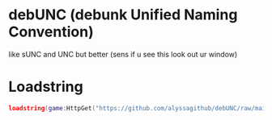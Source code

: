 # debUNC (debunk Unified Naming Convention)
like sUNC and UNC but better (sens if u see this look out ur window)
# Loadstring
```lua
loadstring(game:HttpGet("https://github.com/alyssagithub/debUNC/raw/main/debUNC.luau"))()
```
